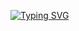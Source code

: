 [![Typing SVG](https://readme-typing-svg.herokuapp.com?color=945EFF&multiline=true&lines=Data+Scientist)](https://git.io/typing-svg)
